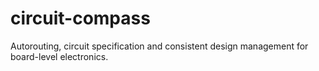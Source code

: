 # circuit-compass
Autorouting, circuit specification and consistent design management for board-level electronics. 
